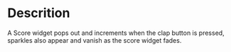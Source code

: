 # Descrition
A Score widget pops out and increments when the clap button is pressed, sparkles also 
appear and vanish as the score widget fades.
